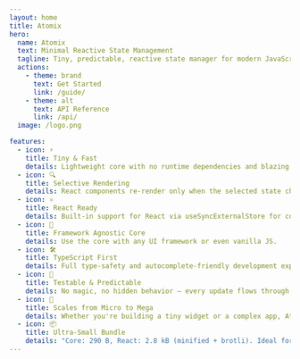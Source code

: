 ```yaml
---
layout: home
title: Atomix
hero:
  name: Atomix
  text: Minimal Reactive State Management
  tagline: Tiny, predictable, reactive state manager for modern JavaScript & TypeScript apps.
  actions:
    - theme: brand
      text: Get Started
      link: /guide/
    - theme: alt
      text: API Reference
      link: /api/
  image: /logo.png

features:
  - icon: ⚡️
    title: Tiny & Fast
    details: Lightweight core with no runtime dependencies and blazing fast updates.
  - icon: 🔍
    title: Selective Rendering
    details: React components re-render only when the selected state changes.
  - icon: ⚛️
    title: React Ready
    details: Built-in support for React via useSyncExternalStore for consistent updates.
  - icon: 🧩
    title: Framework Agnostic Core
    details: Use the core with any UI framework or even vanilla JS.
  - icon: 🛠️
    title: TypeScript First
    details: Full type-safety and autocomplete-friendly development experience.
  - icon: 🧪
    title: Testable & Predictable
    details: No magic, no hidden behavior — every update flows through plain functions.
  - icon: 🧱
    title: Scales from Micro to Mega
    details: Whether you're building a tiny widget or a complex app, Atomix stays fast, predictable, and modular.
  - icon: 📦
    title: Ultra-Small Bundle
    details: "Core: 290 B, React: 2.8 kB (minified + brotli). Ideal for fast-loading apps and performance-focused teams."
---
```

